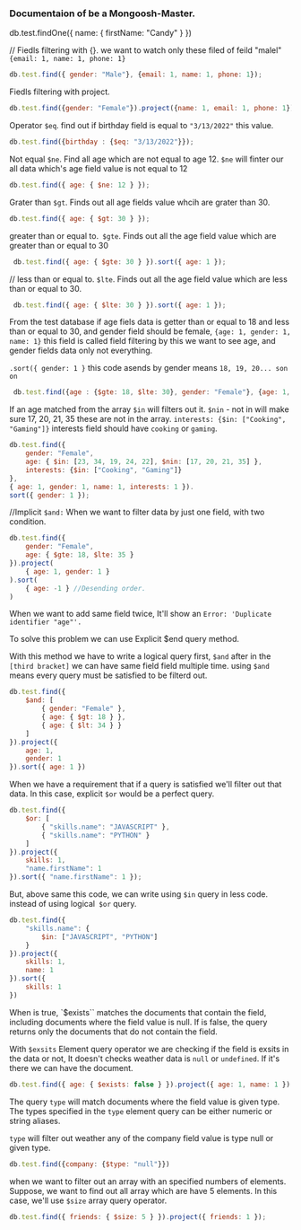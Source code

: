 ### Documentaion of be a Mongoosh-Master. 

 db.test.findOne({ name: { firstName: "Candy" } })

// Fiedls filtering with {}. we want to watch only these filed of feild "malel" `{email: 1, name: 1, phone: 1}`

```javaScript
db.test.find({ gender: "Male"}, {email: 1, name: 1, phone: 1});
```
 
Fiedls filtering with project.

```javaScript
db.test.find({gender: "Female"}).project({name: 1, email: 1, phone: 1});
```
Operator `$eq`. find out if birthday field is equal to `"3/13/2022"` this value.

```javaScript
db.test.find({birthday : {$eq: "3/13/2022"}});
```

Not equal `$ne`. Find all age which are not equal to age 12. 
`$ne` will finter our all data which's age field value is not equal to 12 

```javaScript
db.test.find({ age: { $ne: 12 } });
```

Grater than `$gt`. Finds out all age fields value whcih are grater than 30.

```javaScript
db.test.find({ age: { $gt: 30 } });
```

greater than or equal to.` $gte`. Finds out all the age field value which are greater than or equal to 30

```js
 db.test.find({ age: { $gte: 30 } }).sort({ age: 1 });
```

// less than or equal to. `$lte`. Finds out all the age field value which are less than or equal to 30.

```js
 db.test.find({ age: { $lte: 30 } }).sort({ age: 1 });
```


 From the test database if age fiels data is getter than or equal to 18 and less than or equal to 30, and gender field should be female,  `{age: 1, gender: 1, name: 1}` this field is called field filtering by this we want to see age, and gender fields data only not everything.

 `.sort({ gender: 1 }` this code asends by gender means  `18, 19, 20... son on`

```javaScript
 db.test.find({age : {$gte: 18, $lte: 30}, gender: "Female"}, {age: 1, gender: 1, name: 1}).sort({ gender: 1 });
```

If an age matched from the array `$in` will filters out it.
`$nin` - not in will make sure 17, 20, 21, 35 these are not in the array.
`interests: {$in: ["Cooking", "Gaming"]}` interests field should have `cooking` or `gaming`.

```javaScript
db.test.find({
    gender: "Female",
    age: { $in: [23, 34, 19, 24, 22], $nin: [17, 20, 21, 35] },
    interests: {$in: ["Cooking", "Gaming"]} 
},
{ age: 1, gender: 1, name: 1, interests: 1 }).
sort({ gender: 1 });
```

//Implicit `$and:` When we want to filter data by just one field, with two condition.

```javaScript
db.test.find({
    gender: "Female",
    age: { $gte: 18, $lte: 35 }
}).project(
    { age: 1, gender: 1 }
).sort(
    { age: -1 } //Desending order. 
)
```

When we want to add same field twice, It'll show an `Error: 'Duplicate identifier "age"'.`  

To solve this problem we can use Explicit $end query method. 

With this method we  have to write a logical query first,
`$and` after in the` [third bracket]` we can have same field field multiple time.
using `$and` means every query must be satisfied to be filterd out.


```javaScript
db.test.find({
    $and: [
        { gender: "Female" },
        { age: { $gt: 18 } },
        { age: { $lt: 34 } }
    ]
}).project({
    age: 1,
    gender: 1
}).sort({ age: 1 })
```
When we have a requirement that if a query is satisfied we'll filter out that data. 
In this case, explicit `$or` would be a perfect query.

```javaScript
db.test.find({
    $or: [
        { "skills.name": "JAVASCRIPT" },
        { "skills.name": "PYTHON" }
    ]
}).project({
    skills: 1,
    "name.firstName": 1
}).sort({ "name.firstName": 1 });
```

But, above same this code, we can write using `$in` query in less code.
instead of using logical` $or` query. 

```javaScript
db.test.find({
    "skills.name": {
        $in: ["JAVASCRIPT", "PYTHON"]
    }
}).project({
    skills: 1,
    name: 1
}).sort({
    skills: 1
})
```

When <boolean> is true, 
`$exists`` matches the documents that contain the field, including documents where the field value is null.
If <boolean> is false, the query returns only the documents that do not contain the field.

With `$exsits` Element query operator we are checking if the field is exsits in the data or not,
It doesn't checks weather data is `null` or `undefined`. If it's there we can have the document.

```javaScript
db.test.find({ age: { $exists: false } }).project({ age: 1, name: 1 }).sort({ age: 1 })
```

The query `type` will match documents where the field value is given type. 
The types specified in the `type` element query can be either numeric or string aliases.

`type` will filter out weather any of the company field value is type null or given type.

```javaScript
db.test.find({company: {$type: "null"}})

```

when we want to filter out an array with an specified numbers of elements.
Suppose, we want to find out all array which are have 5 elements. 
In this case, we'll use `$size` array query operator.

```javaScript
db.test.find({ friends: { $size: 5 } }).project({ friends: 1 });
```


